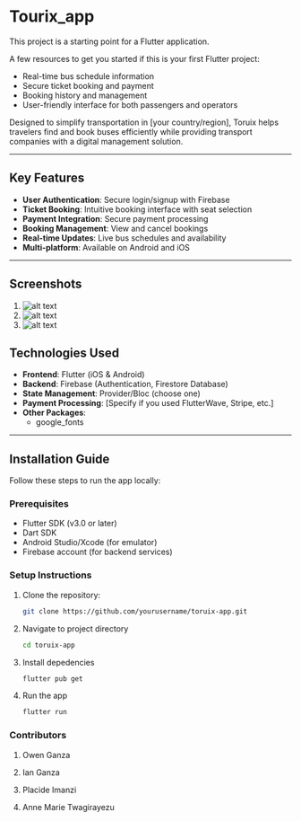 # Tourix_app

This project is a starting point for a Flutter application.

A few resources to get you started if this is your first Flutter project:

- Real-time bus schedule information
- Secure ticket booking and payment
- Booking history and management
- User-friendly interface for both passengers and operators

Designed to simplify transportation in [your country/region], Toruix helps travelers find and book buses efficiently while providing transport companies with a digital management solution.

---

## Key Features

- **User Authentication**: Secure login/signup with Firebase
- **Ticket Booking**: Intuitive booking interface with seat selection
- **Payment Integration**: Secure payment processing
- **Booking Management**: View and cancel bookings
- **Real-time Updates**: Live bus schedules and availability
- **Multi-platform**: Available on Android and iOS

---

## Screenshots

1. ![alt text](seats-removebg-preview.png)
2. ![alt text](seats-removebg-preview-1.png)
3. ![alt text](trip-removebg-preview.png)

## Technologies Used

- **Frontend**: Flutter (iOS & Android)
- **Backend**: Firebase (Authentication, Firestore Database)
- **State Management**: Provider/Bloc (choose one)
- **Payment Processing**: [Specify if you used FlutterWave, Stripe, etc.]
- **Other Packages**:
  - google_fonts

---

## Installation Guide

Follow these steps to run the app locally:

### Prerequisites

- Flutter SDK (v3.0 or later)
- Dart SDK
- Android Studio/Xcode (for emulator)
- Firebase account (for backend services)

### Setup Instructions

1. Clone the repository:

   ```bash
   git clone https://github.com/yourusername/toruix-app.git
   ```

2. Navigate to project directory

   ```bash
   cd toruix-app
   ```

3. Install depedencies

   ```bash
   flutter pub get
   ```

4. Run the app

   ```bash
   flutter run
   ```

### Contributors

1. Owen Ganza

2. Ian Ganza

3. Placide Imanzi

4. Anne Marie Twagirayezu
